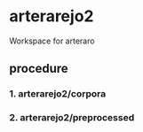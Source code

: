 # arterarejo2

Workspace for arteraro

## procedure

### 1. arterarejo2/corpora

### 2. arterarejo2/preprocessed

